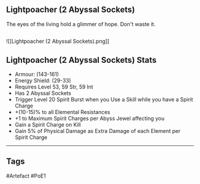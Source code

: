 ## Lightpoacher (2 Abyssal Sockets)
The eyes of the living hold a glimmer of hope.
Don't waste it.
##
![[Lightpoacher (2 Abyssal Sockets).png]]
## Lightpoacher (2 Abyssal Sockets) Stats
- Armour: (143-161)
- Energy Shield: (29-33)
- Requires Level 53, 59 Str, 59 Int
- Has 2 Abyssal Sockets
- Trigger Level 20 Spirit Burst when you Use a Skill while you have a Spirit Charge
- +(10-15)% to all Elemental Resistances
- +1 to Maximum Spirit Charges per Abyss Jewel affecting you
- Gain a Spirit Charge on Kill
- Gain 5% of Physical Damage as Extra Damage of each Element per Spirit Charge


---
## Tags
#Artefact
#PoE1